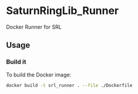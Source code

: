 # SaturnRingLib_Runner
Docker Runner for SRL

## Usage

### Build it
To build the Docker image:
```bash
docker build -t srl_runner . --file ./Dockerfile
```